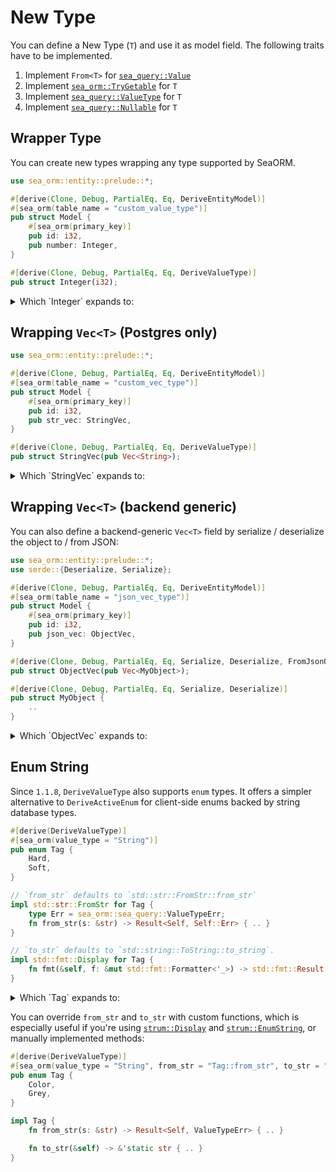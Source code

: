 # New Type

You can define a New Type (`T`) and use it as model field. The following traits have to be implemented.

1. Implement `From<T>` for [`sea_query::Value`](https://docs.rs/sea-query/*/sea_query/value/enum.Value.html)
2. Implement [`sea_orm::TryGetable`](https://docs.rs/sea-orm/*/sea_orm/trait.TryGetable.html) for `T`
3. Implement [`sea_query::ValueType`](https://docs.rs/sea-query/*/sea_query/value/trait.ValueType.html) for `T`
4. Implement [`sea_query::Nullable`](https://docs.rs/sea-query/*/sea_query/value/trait.Nullable.html) for `T`

## Wrapper Type

You can create new types wrapping any type supported by SeaORM.

```rust
use sea_orm::entity::prelude::*;

#[derive(Clone, Debug, PartialEq, Eq, DeriveEntityModel)]
#[sea_orm(table_name = "custom_value_type")]
pub struct Model {
    #[sea_orm(primary_key)]
    pub id: i32,
    pub number: Integer,
}

#[derive(Clone, Debug, PartialEq, Eq, DeriveValueType)]
pub struct Integer(i32);
```

<details>
    <summary>Which `Integer` expands to:</summary>

```rust
#[automatically_derived]
impl std::convert::From<Integer> for sea_orm::Value {
    fn from(source: Integer) -> Self {
        source.0.into()
    }
}

#[automatically_derived]
impl sea_orm::TryGetable for Integer {
    fn try_get_by<I: sea_orm::ColIdx>(res: &sea_orm::QueryResult, idx: I)
        -> std::result::Result<Self, sea_orm::TryGetError> {
        <i32 as sea_orm::TryGetable>::try_get_by(res, idx).map(|v| Integer(v))
    }
}

#[automatically_derived]
impl sea_orm::sea_query::ValueType for Integer {
    fn try_from(v: sea_orm::Value) -> std::result::Result<Self, sea_orm::sea_query::ValueTypeErr> {
        <i32 as sea_orm::sea_query::ValueType>::try_from(v).map(|v| Integer(v))
    }

    fn type_name() -> std::string::String {
        stringify!(Integer).to_owned()
    }

    fn array_type() -> sea_orm::sea_query::ArrayType {
        sea_orm::sea_query::ArrayType::Int
    }

    fn column_type() -> sea_orm::sea_query::ColumnType {
        sea_orm::sea_query::ColumnType::Integer
    }
}

#[automatically_derived]
impl sea_orm::sea_query::Nullable for Integer {
    fn null() -> sea_orm::Value {
        <i32 as sea_orm::sea_query::Nullable>::null()
    }
}
```
</details>

## Wrapping `Vec<T>` (Postgres only)

```rust
use sea_orm::entity::prelude::*;

#[derive(Clone, Debug, PartialEq, Eq, DeriveEntityModel)]
#[sea_orm(table_name = "custom_vec_type")]
pub struct Model {
    #[sea_orm(primary_key)]
    pub id: i32,
    pub str_vec: StringVec,
}

#[derive(Clone, Debug, PartialEq, Eq, DeriveValueType)]
pub struct StringVec(pub Vec<String>);
```

<details>
    <summary>Which `StringVec` expands to:</summary>

```rust
#[automatically_derived]
impl std::convert::From<StringVec> for Value {
    fn from(source: StringVec) -> Self {
        source.0.into()
    }
}

#[automatically_derived]
impl sea_orm::TryGetable for StringVec {
    fn try_get_by<I: sea_orm::ColIdx>(res: &QueryResult, idx: I) -> Result<Self, sea_orm::TryGetError> {
        <Vec<String> as sea_orm::TryGetable>::try_get_by(res, idx).map(|v| StringVec(v))
    }
}

#[automatically_derived]
impl sea_orm::sea_query::ValueType for StringVec {
    fn try_from(v: Value) -> Result<Self, sea_orm::sea_query::ValueTypeErr> {
        <Vec<String> as sea_orm::sea_query::ValueType>::try_from(v).map(|v| StringVec(v))
    }

    fn type_name() -> String {
        stringify!(StringVec).to_owned()
    }

    fn array_type() -> sea_orm::sea_query::ArrayType {
        sea_orm::sea_query::ArrayType::String
    }

    fn column_type() -> sea_orm::sea_query::ColumnType {
        sea_orm::sea_query::ColumnType::String(StringLen::None)
    }
}

#[automatically_derived]
impl sea_orm::sea_query::Nullable for Integer {
    fn null() -> sea_orm::Value {
        <Vec<String> as sea_orm::sea_query::Nullable>::null()
    }
}
```
</details>

## Wrapping `Vec<T>` (backend generic)

You can also define a backend-generic `Vec<T>` field by serialize / deserialize the object to / from JSON:

```rust
use sea_orm::entity::prelude::*;
use serde::{Deserialize, Serialize};

#[derive(Clone, Debug, PartialEq, Eq, DeriveEntityModel)]
#[sea_orm(table_name = "json_vec_type")]
pub struct Model {
    #[sea_orm(primary_key)]
    pub id: i32,
    pub json_vec: ObjectVec,
}

#[derive(Clone, Debug, PartialEq, Eq, Serialize, Deserialize, FromJsonQueryResult)]
pub struct ObjectVec(pub Vec<MyObject>);

#[derive(Clone, Debug, PartialEq, Eq, Serialize, Deserialize)]
pub struct MyObject {
    ..
}
```

<details>
    <summary>Which `ObjectVec` expands to:</summary>

```rust
impl sea_orm::TryGetableFromJson for ObjectVec {}

impl std::convert::From<ObjectVec> for sea_orm::Value {
    fn from(source: ObjectVec) -> Self {
        sea_orm::Value::Json(serde_json::to_value(&source).ok().map(|s| std::boxed::Box::new(s)))
    }
}

impl sea_orm::sea_query::ValueType for ObjectVec {
    fn try_from(v: sea_orm::Value) -> Result<Self, sea_orm::sea_query::ValueTypeErr> {
        match v {
            sea_orm::Value::Json(Some(json)) => Ok(
                serde_json::from_value(*json).map_err(|_| sea_orm::sea_query::ValueTypeErr)?,
            ),
            _ => Err(sea_orm::sea_query::ValueTypeErr),
        }
    }

    fn type_name() -> String {
        stringify!(ObjectVec).to_owned()
    }

    fn array_type() -> sea_orm::sea_query::ArrayType {
        sea_orm::sea_query::ArrayType::Json
    }

    fn column_type() -> sea_orm::sea_query::ColumnType {
        sea_orm::sea_query::ColumnType::Json
    }
}

impl sea_orm::sea_query::Nullable for ObjectVec {
    fn null() -> sea_orm::Value {
        sea_orm::Value::Json(None)
    }
}
```
</details>

## Enum String

Since `1.1.8`, `DeriveValueType` also supports `enum` types. It offers a simpler alternative to `DeriveActiveEnum` for client-side enums backed by string database types.

```rust
#[derive(DeriveValueType)]
#[sea_orm(value_type = "String")]
pub enum Tag {
    Hard,
    Soft,
}

// `from_str` defaults to `std::str::FromStr::from_str`
impl std::str::FromStr for Tag {
    type Err = sea_orm::sea_query::ValueTypeErr;
    fn from_str(s: &str) -> Result<Self, Self::Err> { .. }
}

// `to_str` defaults to `std::string::ToString::to_string`.
impl std::fmt::Display for Tag {
    fn fmt(&self, f: &mut std::fmt::Formatter<'_>) -> std::fmt::Result { .. }
}
```

<details>
    <summary>Which `Tag` expands to:</summary>

```rust
#[automatically_derived]
impl std::convert::From<Tag> for sea_orm::Value {
    fn from(source: Tag) -> Self {
        std::string::ToString::to_string(&source).into()
    }
}

#[automatically_derived]
impl sea_orm::TryGetable for Tag {
    fn try_get_by<I: sea_orm::ColIdx>(res: &sea_orm::QueryResult, idx: I)
        -> std::result::Result<Self, sea_orm::TryGetError> {
        let string = String::try_get_by(res, idx)?;
        std::str::FromStr::from_str(&string).map_err(|err| sea_orm::TryGetError::DbErr(sea_orm::DbErr::Type(format!("{err:?}"))))
    }
}

#[automatically_derived]
impl sea_orm::sea_query::ValueType for Tag {
    fn try_from(v: sea_orm::Value) -> std::result::Result<Self, sea_orm::sea_query::ValueTypeErr> {
        let string = <String as sea_orm::sea_query::ValueType>::try_from(v)?;
        std::str::FromStr::from_str(&string).map_err(|_| sea_orm::sea_query::ValueTypeErr)
    }

    fn type_name() -> std::string::String {
        stringify!(Tag).to_owned()
    }

    fn array_type() -> sea_orm::sea_query::ArrayType {
        sea_orm::sea_query::ArrayType::String
    }

    fn column_type() -> sea_orm::sea_query::ColumnType {
        sea_orm::sea_query::ColumnType::String(sea_orm::sea_query::StringLen::None)
    }
}

#[automatically_derived]
impl sea_orm::sea_query::Nullable for Tag {
    fn null() -> sea_orm::Value {
        sea_orm::Value::String(None)
    }
}
```
</details>

You can override `from_str` and `to_str` with custom functions, which is especially useful if you're using [`strum::Display`](https://docs.rs/strum/latest/strum/derive.Display.html) and [`strum::EnumString`](https://docs.rs/strum/latest/strum/derive.EnumString.html), or manually implemented methods:

```rust
#[derive(DeriveValueType)]
#[sea_orm(value_type = "String", from_str = "Tag::from_str", to_str = "Tag::to_str")]
pub enum Tag {
    Color,
    Grey,
}

impl Tag {
    fn from_str(s: &str) -> Result<Self, ValueTypeErr> { .. }

    fn to_str(&self) -> &'static str { .. }
}
```